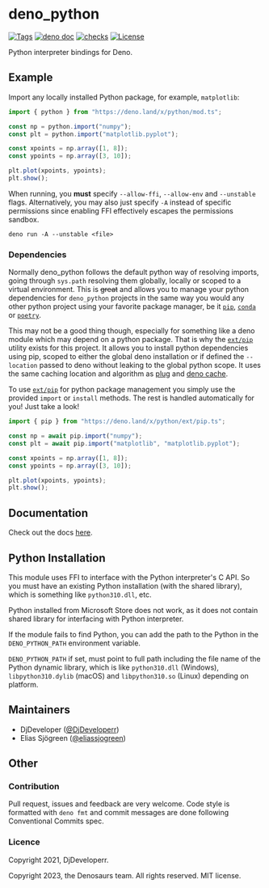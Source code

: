 # deno_python

[![Tags](https://img.shields.io/github/release/denosaurs/deno_python)](https://github.com/denosaurs/deno_python/releases)
[![deno doc](https://doc.deno.land/badge.svg)](https://doc.deno.land/https/deno.land/x/python/mod.ts)
[![checks](https://github.com/denosaurs/deno_python/actions/workflows/checks.yml/badge.svg)](https://github.com/denosaurs/deno_python/actions/workflows/checks.yml)
[![License](https://img.shields.io/github/license/denosaurs/deno_python)](https://github.com/denosaurs/deno_python/blob/master/LICENSE)

Python interpreter bindings for Deno.

## Example

Import any locally installed Python package, for example, `matplotlib`:

```ts
import { python } from "https://deno.land/x/python/mod.ts";

const np = python.import("numpy");
const plt = python.import("matplotlib.pyplot");

const xpoints = np.array([1, 8]);
const ypoints = np.array([3, 10]);

plt.plot(xpoints, ypoints);
plt.show();
```

When running, you **must** specify `--allow-ffi`, `--allow-env` and `--unstable`
flags. Alternatively, you may also just specify `-A` instead of specific
permissions since enabling FFI effectively escapes the permissions sandbox.

```shell
deno run -A --unstable <file>
```

### Dependencies

Normally deno_python follows the default python way of resolving imports, going
through `sys.path` resolving them globally, locally or scoped to a virtual
environment. This is ~~great~~ and allows you to manage your python dependencies
for `deno_python` projects in the same way you would any other python project
using your favorite package manager, be it
[`pip`](https://pip.pypa.io/en/stable/),
[`conda`](https://docs.conda.io/en/latest/) or
[`poetry`](https://python-poetry.org/).

This may not be a good thing though, especially for something like a deno module
which may depend on a python package. That is why the [`ext/pip`](./ext/pip.ts)
utility exists for this project. It allows you to install python dependencies
using pip, scoped to either the global deno installation or if defined the
`--location` passed to deno without leaking to the global python scope. It uses
the same caching location and algorithm as
[plug](https://github.com/denosaurs/deno) and
[deno cache](https://github.com/denoland/deno_cache).

To use [`ext/pip`](./ext/pip.ts) for python package management you simply use
the provided `import` or `install` methods. The rest is handled automatically
for you! Just take a look!

```ts
import { pip } from "https://deno.land/x/python/ext/pip.ts";

const np = await pip.import("numpy");
const plt = await pip.import("matplotlib", "matplotlib.pyplot");

const xpoints = np.array([1, 8]);
const ypoints = np.array([3, 10]);

plt.plot(xpoints, ypoints);
plt.show();
```

## Documentation

Check out the docs
[here](https://doc.deno.land/https://deno.land/x/python/mod.ts).

## Python Installation

This module uses FFI to interface with the Python interpreter's C API. So you
must have an existing Python installation (with the shared library), which is
something like `python310.dll`, etc.

Python installed from Microsoft Store does not work, as it does not contain
shared library for interfacing with Python interpreter.

If the module fails to find Python, you can add the path to the Python in the
`DENO_PYTHON_PATH` environment variable.

`DENO_PYTHON_PATH` if set, must point to full path including the file name of
the Python dynamic library, which is like `python310.dll` (Windows),
`libpython310.dylib` (macOS) and `libpython310.so` (Linux) depending on
platform.

## Maintainers

- DjDeveloper ([@DjDeveloperr](https://github.com/DjDeveloperr))
- Elias Sjögreen ([@eliassjogreen](https://github.com/eliassjogreen))

## Other

### Contribution

Pull request, issues and feedback are very welcome. Code style is formatted with
`deno fmt` and commit messages are done following Conventional Commits spec.

### Licence

Copyright 2021, DjDeveloperr.

Copyright 2023, the Denosaurs team. All rights reserved. MIT license.
